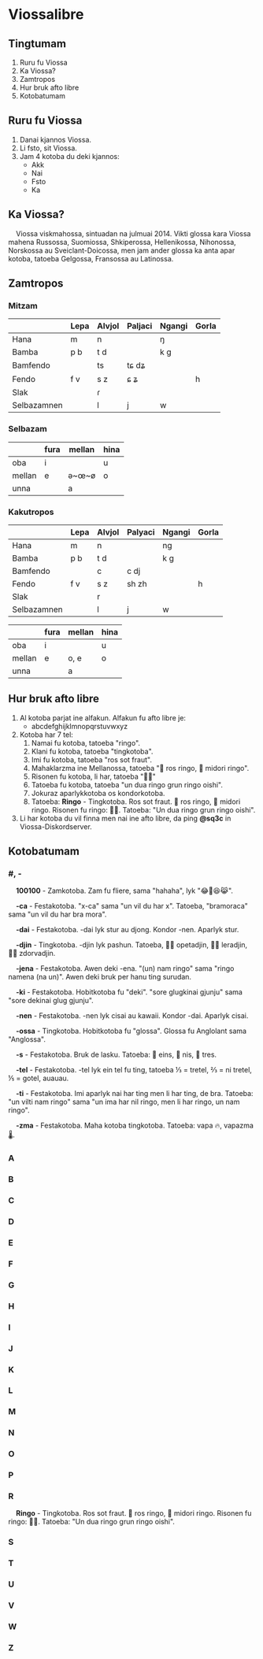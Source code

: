 # Viossalibre

## Tingtumam

1. Ruru fu Viossa
2. Ka Viossa?
3. Zamtropos
4. Hur bruk afto libre
5. Kotobatumam

## Ruru fu Viossa

1. Danai kjannos Viossa.
2. Li fsto, sit Viossa.
3. Jam 4 kotoba du deki kjannos:
   - Akk 
   - Nai
   - Fsto
   - Ka

## Ka Viossa?

&nbsp;&nbsp;&nbsp;&nbsp;Viossa viskmahossa, sintuadan na julmuai 2014. Vikti glossa kara Viossa mahena Russossa, Suomiossa, Shkiperossa, Hellenikossa, Nihonossa, Norskossa au Sveiclant-Doicossa, men jam ander glossa ka anta apar kotoba, tatoeba Gelgossa, Fransossa au Latinossa.
  
## Zamtropos

### Mitzam

|           | Lepa | Alvjol | Paljaci | Ngangi | Gorla |
|-----------|------|--------|---------|--------|-------|
| Hana      | m    | n      |         | ŋ      |       |
| Bamba     | p b  | t d    |         | k g    |       |
| Bamfendo  |      | ts     | tɕ dʑ   |        |       |
| Fendo     | f v  | s z    | ɕ ʑ     |        | h     |
| Slak      |      | ɾ      |         |        |       |
|Selbazamnen|      | l      | j       | w      |       |

### Selbazam

|      | fura |mellan| hina |
|------|------|------|------|
| oba  | i    |      | u    |
|mellan| e    |ə\~œ\~ø|o    |
| unna |      | a    |      |

### Kakutropos

|           | Lepa | Alvjol | Palyaci | Ngangi | Gorla |
|-----------|------|--------|---------|--------|-------|
| Hana      | m    | n      |         | ng     |       |
| Bamba     | p b  | t d    |         | k g    |       |
| Bamfendo  |      | c      | c dj     |        |       |
| Fendo     | f v  | s z    | sh zh   |        | h     |
| Slak      |      | r      |         |        |       |
|Selbazamnen|      | l      | j       | w      |       |

|      | fura |mellan| hina |
|------|------|------|------|
| oba  | i    |      | u    |
|mellan| e    | o, e | o    |
| unna |      | a    |      |

## Hur bruk afto libre

1. Al kotoba parjat ine alfakun. Alfakun fu afto libre je:
   - abcdefghijklmnopqrstuvwxyz
2. Kotoba har 7 tel:
   1. Namai fu kotoba, tatoeba "ringo".
   2. Klani fu kotoba, tatoeba "tingkotoba".
   3. Imi fu kotoba, tatoeba "ros sot fraut".
   4. Mahaklarzma ine Mellanossa, tatoeba "🍎 ros ringo, 🍏 midori ringo".
   5. Risonen fu kotoba, li har, tatoeba "🍎🍏"
   6. Tatoeba fu kotoba, tatoeba "un dua ringo grun ringo oishi".
   7. Jokuraz aparlykkotoba os kondorkotoba.
   8. Tatoeba: **Ringo** - Tingkotoba. Ros sot fraut. 🍎 ros ringo, 🍏 midori ringo. Risonen fu ringo: 🍎🍏. Tatoeba: "Un dua ringo grun ringo oishi".
3. Li har kotoba du vil finna men nai ine afto libre, da ping **@sq3c** in Viossa-Diskordserver.

## Kotobatumam

### \#, -

&nbsp;&nbsp;&nbsp;&nbsp;**100100** - Zamkotoba. Zam fu fliere, sama "hahaha", lyk "😂🤣😆😹".

&nbsp;&nbsp;&nbsp;&nbsp;**-ca** - Festakotoba. "x-ca" sama "un vil du har x". Tatoeba, "bramoraca" sama "un vil du har bra mora".

&nbsp;&nbsp;&nbsp;&nbsp;**-dai** - Festakotoba. -dai lyk stur au djong. Kondor -nen. Aparlyk stur.

&nbsp;&nbsp;&nbsp;&nbsp;**-djin** - Tingkotoba. -djin lyk pashun. Tatoeba, 🧑‍🏫 opetadjin, 🧑‍🎓 leradjin, 👨‍⚕️ zdorvadjin.

&nbsp;&nbsp;&nbsp;&nbsp;**-jena** - Festakotoba. Awen deki -ena. "(un) nam ringo" sama "ringo namena (na un)". Awen deki bruk per hanu ting surudan.

&nbsp;&nbsp;&nbsp;&nbsp;**-ki** - Festakotoba. Hobitkotoba fu "deki". "sore glugkinai gjunju" sama "sore dekinai glug gjunju".

&nbsp;&nbsp;&nbsp;&nbsp;**-nen** - Festakotoba. -nen lyk cisai au kawaii. Kondor -dai. Aparlyk cisai.

&nbsp;&nbsp;&nbsp;&nbsp;**-ossa** - Tingkotoba. Hobitkotoba fu "glossa". Glossa fu Anglolant sama "Anglossa".

&nbsp;&nbsp;&nbsp;&nbsp;**-s** - Festakotoba. Bruk de lasku. Tatoeba: 🥇 eins, 🥈 nis, 🥉 tres.

&nbsp;&nbsp;&nbsp;&nbsp;**-tel** - Festakotoba. -tel lyk ein tel fu ting, tatoeba ⅓ = tretel, ⅔ = ni tretel, ⅕ = gotel, auauau.

&nbsp;&nbsp;&nbsp;&nbsp;**-ti** - Festakotoba. Imi aparlyk nai har ting men li har ting, de bra. Tatoeba: "un vilti nam ringo" sama "un ima har nil ringo, men li har ringo, un nam ringo".

&nbsp;&nbsp;&nbsp;&nbsp;**-zma** - Festakotoba. Maha kotoba tingkotoba. Tatoeba: vapa 🔥, vapazma 🌡️.

### A

### B

### C

### D

### E

### F

### G

### H

### I

### J

### K

### L

### M

### N

### O

### P

### R

&nbsp;&nbsp;&nbsp;&nbsp;**Ringo** - Tingkotoba. Ros sot fraut. 🍎 ros ringo, 🍏 midori ringo. Risonen fu ringo: 🍎🍏. Tatoeba: "Un dua ringo grun ringo oishi".

### S

### T

### U

### V

### W

### Z
